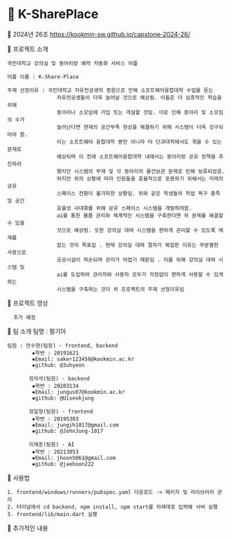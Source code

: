 # 💋 K-SharePlace

🔶 2024년 26조 https://kookmin-sw.github.io/capstone-2024-26/



🔶 프로젝트 소개
    
    국민대학교 강의실 및 동아리방 예약 자동화 서비스 어플
    
    어플 이름 : K-Share-Place

    주제 선정이유 : 국민대학교 자유전공생의 증원으로 인해 소프트웨어융합대학 수업을 듣는 
                    자유전공생들이 더욱 늘어날 것으로 예상됨. 이들은 더 심층적인 학습을 위해
                    동아리나 소모임에 가입 또는 개설할 것임. 이로 인해 동아리 및 소모임의 수가
                    늘어난다면 현재의 공간부족 현상을 해결하기 위해 시스템이 더욱 강구되어야 함.
                    이는 소프트웨어 융합대학 뿐만 아니라 타 단과대학에서도 겪을 수 있는 문제로 
                    예상되며 이 전에 소프트웨어융합대학 내에서는 동아리방 공유 정책을 추진하려
                    했지만 시스템의 부재 및 각 동아리의 물건보관 문제로 인해 보류되었음.
                    하지만 위의 상황에 따라 인원들을 효율적으로 포용하기 위해서는 미래의 공유
                    스페이스 전환이 불가피한 상황임. 위와 같은 학생들의 학업 욕구 충족 및 공간
                    효율성 극대화를 위해 공유 스페이스 시스템을 개발하려함.
                    ai를 통한 물품 관리와 체계적인 시스템을 구축한다면 위 문제를 해결할 수 있을 
                    것으로 예상됨. 또한 강의실 대여 시스템을 편하게 관리할 수 있도록 체계를 
                    잡는 것이 목표임 . 현재 강의실 대여 절차가 복잡한 이유는 무분별한 사용으로 
                    공공시설이 파손되며 관리가 어렵기 때문임 . 이를 위해 강의실 대여 시스템 및 
                    ai를 도입하여 관리자와 사용자 모두가 걱정없이 편하게 사용할 수 있게 하는 
                    시스템을 구축하는 것이 위 프로젝트의 주제 선정이유임

🔶 프로젝트 영상

      추가 예정



🔶 팀 소개
    팀명 : 펄기아
    
    팀원 : 안수현(팀장) - frontend, backend
            ▪️학번 : 20191621
            ▪️Email: saker123456@kookmin.ac.kr
            ▪️github: @3uhyeon
            
           정의석(팀원) - backend
            ▪️학번 : 20203134
            ▪️Email: jungus07@kookmin.ac.kr
            ▪️github: @Uiseokjung
            
           정일형(팀원) - frontend
            ▪️학번 : 20195303
            ▪️Email: jungih1017@gmail.com
            ▪️github: @JohnJung-1017
            
           이재훈(팀원) - AI
            ▪️학번 : 20213053
            ▪️Email: jhoon5061@gmail.com
            ▪️github: @jaehoon222

🔶 사용법

    1. frontend/windows/runners/pubspec.yaml 다운로드 -> 패키지 및 라이브러리 관리
    2. 터미널에서 cd backend, npm install, npm start를 차례대로 입력해 서버 실행
    3. frontend/lib/main.dart 실행
 
 🔶 추가적인 내용



        
